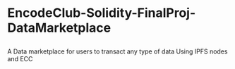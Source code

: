 # EncodeClub-Solidity-FinalProj-DataMarketplace <P>
A Data marketplace for users to transact any type of data
Using IPFS nodes and ECC
